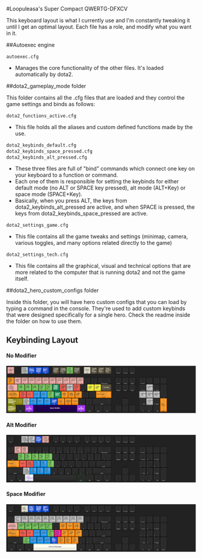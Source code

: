 #Loopuleasa's Super Compact QWERTG-DFXCV

This keyboard layout is what I currently use and I'm constantly tweaking it until I get an optimal layout.
Each file has a role, and modify what you want in it.

##Autoexec engine

```
autoexec.cfg
```
- Manages the core functionality of the other files. It's loaded automatically by dota2. 

##dota2_gameplay_mode folder



This folder contains all the .cfg files that are loaded
and they control the game settings and binds as follows:

```
dota2_functions_active.cfg
```
- This file holds all the aliases and custom defined functions made by the use.

```
dota2_keybinds_default.cfg
dota2_keybinds_space_pressed.cfg
dota2_keybinds_alt_pressed.cfg
```
- These three files are full of "bind" commands which connect one key on your keyboard to a function or command.
- Each one of them is responsible for setting the keybinds for either default mode (no ALT or SPACE key pressed), alt mode (ALT+Key) or space mode (SPACE+Key).
- Basically, when you press ALT, the keys from dota2_keybinds_alt_pressed are active, and when SPACE is pressed, the keys from dota2_keybinds_space_pressed are active.

```
dota2_settings_game.cfg
```
- This file contains all the game tweaks and settings (minimap, camera, various toggles, and many options related directly to the game)

```
dota2_settings_tech.cfg
```
- This file contains all the graphical, visual and technical options that are more related to the computer that is running dota2 and not the game itself.

##dota2_hero_custom_configs folder

Inside this folder, you will have hero custom configs that 
you can load by typing a command in the console. 
They're used to add custom keybinds that were designed 
specifically for a single hero. 
Check the readme inside the folder on how to use them.

## Keybinding Layout

#### No Modifier
![No mod](keyboard%20layout%20visual%20images/visual_layout_nomod.png)
#### Alt Modifier
![Alt](keyboard%20layout%20visual%20images/visual_layout_alt.png)
#### Space Modifier
![Space](keyboard%20layout%20visual%20images/visual_layout_space.png)

